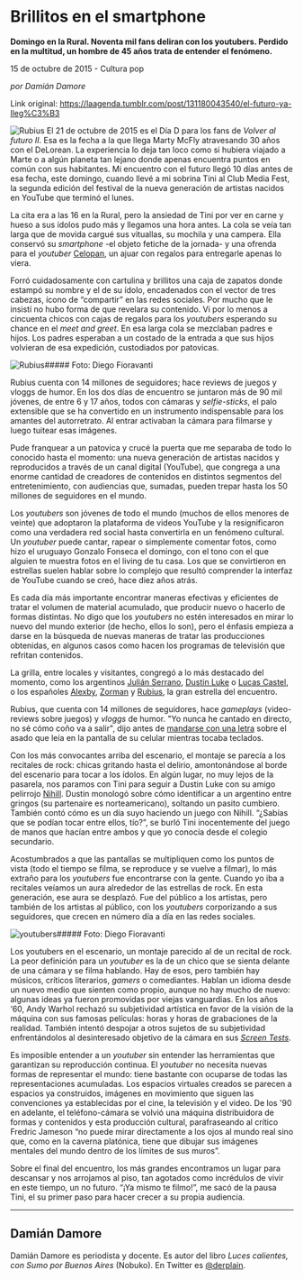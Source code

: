 # Brillitos en el smartphone

**Domingo en la Rural. Noventa mil fans deliran con los youtubers. Perdido en la multitud, un hombre de 45 años trata de entender el fenómeno.**

15 de octubre de 2015 - Cultura pop

_por Damián Damore_

Link original: https://laagenda.tumblr.com/post/131180043540/el-futuro-ya-lleg%C3%B3

![Rubius](https://64.media.tumblr.com/76a37a6896f88153877373ecbc909ce8/tumblr_inline_pk0l6mBEOe1t6q87u_500.jpg) El 21 de octubre de 2015 es el Día D para los fans de *Volver al futuro II*. Esa es la fecha a la que llega Marty McFly atravesando 30 años con el DeLorean. La experiencia lo deja tan loco como si hubiera viajado a Marte o a algún planeta tan lejano donde apenas encuentra puntos en común con sus habitantes. Mi encuentro con el futuro llegó 10 días antes de esa fecha, este domingo, cuando llevé a mi sobrina Tini al Club Media Fest, la segunda edición del festival de la nueva generación de artistas nacidos en YouTube que terminó el lunes.

La cita era a las 16 en la Rural, pero la ansiedad de Tini por ver en carne y hueso a sus ídolos pudo más y llegamos una hora antes. La cola se veía tan larga que de movida cargué sus vituallas, su mochila y una campera. Ella conservó su *smartphone* -el objeto fetiche de la jornada- y una ofrenda para el *youtuber* [Celopan](https://www.youtube.com/user/celopand), un ajuar con regalos para entregarle apenas lo viera.

Forró cuidadosamente con cartulina y brillitos una caja de zapatos donde estampó su nombre y el de su ídolo, encadenados con el vector de tres cabezas, ícono de “compartir” en las redes sociales. Por mucho que le insistí no hubo forma de que revelara su contenido. Vi por lo menos a cincuenta chicos con cajas de regalos para los *youtubers* esperando su chance en el *meet and greet*. En esa larga cola se mezclaban padres e hijos. Los padres esperaban a un costado de la entrada a que sus hijos volvieran de esa expedición, custodiados por patovicas.

![Rubius](https://64.media.tumblr.com/76a37a6896f88153877373ecbc909ce8/tumblr_inline_pk0l6mBEOe1t6q87u_500.jpg)##### Foto: Diego Fioravanti

 Rubius cuenta con 14 millones de seguidores; hace reviews de juegos y vloggs de humor. En los dos días de encuentro se juntaron más de 90 mil jóvenes, de entre 6 y 17 años, todos con cámaras y *selfie-sticks*, el palo extensible que se ha convertido en un instrumento indispensable para los amantes del autorretrato. Al entrar activaban la cámara para filmarse y luego tuitear esas imágenes.

Pude franquear a un patovica y crucé la puerta que me separaba de todo lo conocido hasta el momento: una nueva generación de artistas nacidos y reproducidos a través de un canal digital (YouTube), que congrega a una enorme cantidad de creadores de contenidos en distintos segmentos del entretenimiento, con audiencias que, sumadas, pueden trepar hasta los 50 millones de seguidores en el mundo.

Los *youtubers* son jóvenes de todo el mundo (muchos de ellos menores de veinte) que adoptaron la plataforma de videos YouTube y la resignificaron como una verdadera red social hasta convertirla en un fenómeno cultural. Un *youtuber* puede cantar, rapear o simplemente comentar fotos, como hizo el uruguayo Gonzalo Fonseca el domingo, con el tono con el que alguien te muestra fotos en el living de tu casa. Los que se convirtieron en estrellas suelen hablar sobre lo complejo que resultó comprender la interfaz de YouTube cuando se creó, hace diez años atrás.

Es cada día más importante encontrar maneras efectivas y eficientes de tratar el volumen de material acumulado, que producir nuevo o hacerlo de formas distintas. No digo que los *youtubers* no estén interesados en mirar lo nuevo del mundo exterior (de hecho, ellos lo son), pero el énfasis empieza a darse en la búsqueda de nuevas maneras de tratar las producciones obtenidas, en algunos casos como hacen los programas de televisión que refritan contenidos.

La grilla, entre locales y visitantes, congregó a lo más destacado del momento, como los argentinos [Julián Serrano](https://www.youtube.com/user/JulianSerrano7), [Dustin Luke](https://www.youtube.com/user/TheDustinLuke) o [Lucas Castel](https://www.youtube.com/channel/UCR_Te2bbmsrqvYlAmkgA2sA), o los españoles [Alexby](https://www.youtube.com/user/xAlexBY11), [Zorman](https://www.youtube.com/user/zormanworld) y [Rubius](https://www.youtube.com/user/elrubiusOMG), la gran estrella del encuentro. 

Rubius, que cuenta con 14 millones de seguidores, hace *gameplays* (video-reviews sobre juegos) y *vloggs* de humor. "Yo nunca he cantado en directo, no sé cómo coño va a salir", dijo antes de [mandarse con una letra](https://youtu.be/nF-1f-ojEgw) sobre el asado que leía en la pantalla de su celular mientras tocaba teclados.

Con los más convocantes arriba del escenario, el montaje se parecía a los recitales de rock: chicas gritando hasta el delirio, amontonándose al borde del escenario para tocar a los ídolos. En algún lugar, no muy lejos de la pasarela, nos paramos con Tini para seguir a Dustin Luke con su amigo pelirrojo [Nihill](https://www.youtube.com/user/IamNihill). Dustin monologó sobre cómo identificar a un argentino entre gringos (su partenaire es norteamericano), soltando un pasito cumbiero. También contó cómo es un día suyo haciendo un juego con Nihill. “¿Sabías que se podían tocar entre ellos, tío?”, se burló Tini inocentemente del juego de manos que hacían entre ambos y que yo conocía desde el colegio secundario.

Acostumbrados a que las pantallas se multipliquen como los puntos de vista (todo el tiempo se filma, se reproduce y se vuelve a filmar), lo más extraño para los *youtubers* fue encontrarse con la gente. Cuando yo iba a recitales veíamos un aura alrededor de las estrellas de rock. En esta generación, ese aura se desplazó. Fue del público a los artistas, pero también de los artistas al público, con los *youtubers* corporizando a sus seguidores, que crecen en número día a día en las redes sociales. 

![youtubers](https://64.media.tumblr.com/5af150544af576f6a996a847ab026cee/tumblr_inline_pk0l6nCtpy1t6q87u_500.jpg)##### Foto: Diego Fioravanti

 Los youtubers en el escenario, un montaje parecido al de un recital de rock. La peor definición para un *youtuber* es la de un chico que se sienta delante de una cámara y se filma hablando. Hay de esos, pero también hay músicos, críticos literarios, *gamers* o comediantes. Hablan un idioma desde un nuevo medio que sienten como propio, aunque no hay mucho de nuevo: algunas ideas ya fueron promovidas por viejas vanguardias. En los años ‘60, Andy Warhol rechazó su subjetividad artística en favor de la visión de la máquina con sus famosas películas: horas y horas de grabaciones de la realidad. También intentó despojar a otros sujetos de su subjetividad enfrentándolos al desinteresado objetivo de la cámara en sus *[Screen Tests](https://en.wikipedia.org/wiki/Screen_Tests)*.

Es imposible entender a un *youtuber* sin entender las herramientas que garantizan su reproducción continua. El *youtuber* no necesita nuevas formas de representar el mundo: tiene bastante con ocuparse de todas las representaciones acumuladas. Los espacios virtuales creados se parecen a espacios ya construidos, imágenes en movimiento que siguen las convenciones ya establecidas por el cine, la televisión y el video. De los '90 en adelante, el teléfono-cámara se volvió una máquina distribuidora de formas y contenidos y esta producción cultural, parafraseando al crítico Fredric Jameson “no puede mirar directamente a los ojos al mundo real sino que, como en la caverna platónica, tiene que dibujar sus imágenes mentales del mundo dentro de los límites de sus muros”.

Sobre el final del encuentro, los más grandes encontramos un lugar para descansar y nos arrojamos al piso, tan agotados como incrédulos de vivir en este tiempo, un no futuro. “¡Ya mismo te filmo!”, me sacó de la pausa Tini, el su primer paso para hacer crecer a su propia audiencia.

  




---

 Damián Damore
--------------

 Damián Damore es periodista y docente. Es autor del libro *Luces calientes, con Sumo por Buenos Aires* (Nobuko). En Twitter es [@derplain](http://www.twitter.com/derplain). 

